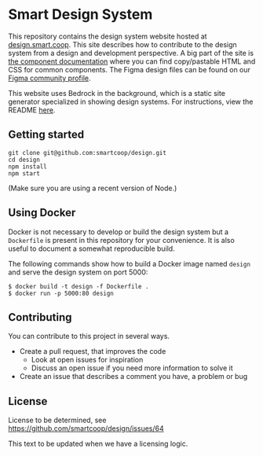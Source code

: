 # Smart Design System

This repository contains the design system website hosted at <a href="https://design.smart.coop/">design.smart.coop</a>. This site describes how to contribute to the design system from a design and development perspective. A big part of the site is <a href="https://design.smart.coop/development/component-documentation.html">the component documentation</a> where you can find copy/pastable HTML and CSS for common components. The Figma design files can be found on our [Figma community profile](https://www.figma.com/@smartcoop).

This website uses Bedrock in the background, which is a static site generator specialized in showing design systems. For instructions, view the README <a href="https://github.com/usebedrock/bedrock">here</a>.

## Getting started

    git clone git@github.com:smartcoop/design.git
    cd design
    npm install
    npm start

(Make sure you are using a recent version of Node.)


## Using Docker

Docker is not necessary to develop or build the design system but a
`Dockerfile` is present in this repository for your convenience. It is also
useful to document a somewhat reproducible build.

The following commands show how to build a Docker image named `design` and
serve the design system on port 5000:

```
$ docker build -t design -f Dockerfile .
$ docker run -p 5000:80 design
```

## Contributing

You can contribute to this project in several ways.

* Create a pull request, that improves the code
    * Look at open issues for inspiration
    * Discuss an open issue if you need more information to solve it
* Create an issue that describes a comment you have, a problem or bug

## License

License to be determined, see https://github.com/smartcoop/design/issues/64

This text to be updated when we have a licensing logic.
